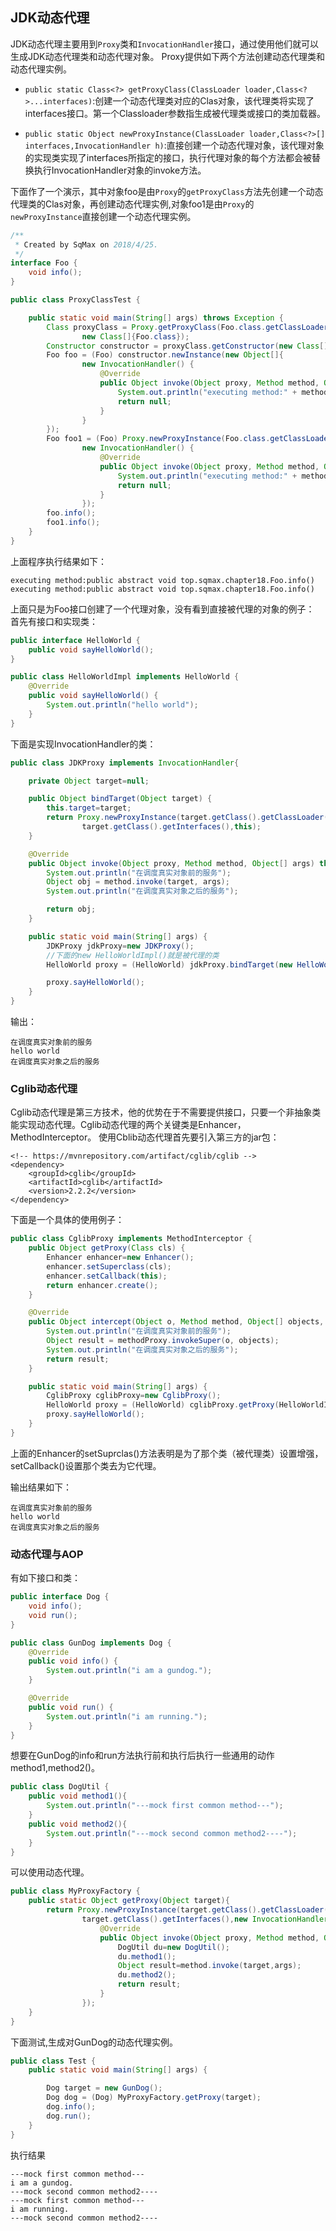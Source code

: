 ## JDK动态代理

JDK动态代理主要用到`Proxy`类和`InvocationHandler`接口，通过使用他们就可以生成JDK动态代理类和动态代理对象。
Proxy提供如下两个方法创建动态代理类和动态代理实例。     

* `public static Class<?> getProxyClass(ClassLoader loader,Class<?>...interfaces)`:创建一个动态代理类对应的Clas对象，该代理类将实现了interfaces接口。第一个Classloader参数指生成被代理类或接口的类加载器。 

*  `public static Object newProxyInstance(ClassLoader loader,Class<?>[] interfaces,InvocationHandler h)`:直接创建一个动态代理对象，该代理对象的实现类实现了interfaces所指定的接口，执行代理对象的每个方法都会被替换执行InvocationHandler对象的invoke方法。  

下面作了一个演示，其中对象foo是由`Proxy`的`getProxyClass`方法先创建一个动态代理类的Clas对象，再创建动态代理实例,对象foo1是由`Proxy`的`newProxyInstance`直接创建一个动态代理实例。 

```java
/**
 * Created by SqMax on 2018/4/25.
 */
interface Foo {
    void info();
}

public class ProxyClassTest {

    public static void main(String[] args) throws Exception {
        Class proxyClass = Proxy.getProxyClass(Foo.class.getClassLoader(),
                new Class[]{Foo.class});
        Constructor constructor = proxyClass.getConstructor(new Class[]{InvocationHandler.class});
        Foo foo = (Foo) constructor.newInstance(new Object[]{
                new InvocationHandler() {
                    @Override
                    public Object invoke(Object proxy, Method method, Object[] args) throws Throwable {
                        System.out.println("executing method:" + method);
                        return null;
                    }
                }
        });
        Foo foo1 = (Foo) Proxy.newProxyInstance(Foo.class.getClassLoader(), new Class[]{Foo.class},
                new InvocationHandler() {
                    @Override
                    public Object invoke(Object proxy, Method method, Object[] args) throws Throwable {
                        System.out.println("executing method:" + method);
                        return null;
                    }
                });
        foo.info();
        foo1.info();
    }
}
```
上面程序执行结果如下：          

```
executing method:public abstract void top.sqmax.chapter18.Foo.info()
executing method:public abstract void top.sqmax.chapter18.Foo.info()
```

上面只是为Foo接口创建了一个代理对象，没有看到直接被代理的对象的例子：
首先有接口和实现类：
```java
public interface HelloWorld {
    public void sayHelloWorld();
}

public class HelloWorldImpl implements HelloWorld {
    @Override
    public void sayHelloWorld() {
        System.out.println("hello world");
    }
}
```
下面是实现InvocationHandler的类：

```java
public class JDKProxy implements InvocationHandler{

    private Object target=null;

    public Object bindTarget(Object target) {
        this.target=target;
        return Proxy.newProxyInstance(target.getClass().getClassLoader(),
                target.getClass().getInterfaces(),this);
    }

    @Override
    public Object invoke(Object proxy, Method method, Object[] args) throws Throwable {
        System.out.println("在调度真实对象前的服务");
        Object obj = method.invoke(target, args);
        System.out.println("在调度真实对象之后的服务");

        return obj;
    }

    public static void main(String[] args) {
        JDKProxy jdkProxy=new JDKProxy();
        //下面的new HelloWorldImpl()就是被代理的类
        HelloWorld proxy = (HelloWorld) jdkProxy.bindTarget(new HelloWorldImpl());

        proxy.sayHelloWorld();
    }
}
```
输出：
```
在调度真实对象前的服务
hello world
在调度真实对象之后的服务
```

### Cglib动态代理
Cglib动态代理是第三方技术，他的优势在于不需要提供接口，只要一个非抽象类能实现动态代理。Cglib动态代理的两个关键类是Enhancer，MethodInterceptor。
使用Cblib动态代理首先要引入第三方的jar包：

```
<!-- https://mvnrepository.com/artifact/cglib/cglib -->
<dependency>
    <groupId>cglib</groupId>
    <artifactId>cglib</artifactId>
    <version>2.2.2</version>
</dependency>
```
下面是一个具体的使用例子：

```java
public class CglibProxy implements MethodInterceptor {
    public Object getProxy(Class cls) {
        Enhancer enhancer=new Enhancer();
        enhancer.setSuperclass(cls);
        enhancer.setCallback(this);
        return enhancer.create();
    }

    @Override
    public Object intercept(Object o, Method method, Object[] objects, MethodProxy methodProxy) throws Throwable {
        System.out.println("在调度真实对象前的服务");
        Object result = methodProxy.invokeSuper(o, objects);
        System.out.println("在调度真实对象之后的服务");
        return result;
    }

    public static void main(String[] args) {
        CglibProxy cglibProxy=new CglibProxy();
        HelloWorld proxy = (HelloWorld) cglibProxy.getProxy(HelloWorldImpl.class);
        proxy.sayHelloWorld();
    }
}
```
上面的Enhancer的setSuprclas()方法表明是为了那个类（被代理类）设置增强，setCallback()设置那个类去为它代理。

输出结果如下：

```
在调度真实对象前的服务
hello world
在调度真实对象之后的服务
```

### 动态代理与AOP

有如下接口和类：    
```java
public interface Dog {
    void info();
    void run();
}
```
```java
public class GunDog implements Dog {
    @Override
    public void info() {
        System.out.println("i am a gundog.");
    }

    @Override
    public void run() {
        System.out.println("i am running.");
    }
}
```
想要在GunDog的info和run方法执行前和执行后执行一些通用的动作method1,method2()。
```java
public class DogUtil {
    public void method1(){
        System.out.println("---mock first common method---");
    }
    public void method2(){
        System.out.println("---mock second common method2----");
    }
}
```
可以使用动态代理。
```java
public class MyProxyFactory {
    public static Object getProxy(Object target){
        return Proxy.newProxyInstance(target.getClass().getClassLoader(),
                target.getClass().getInterfaces(),new InvocationHandler(){
                    @Override
                    public Object invoke(Object proxy, Method method, Object[] args) throws Throwable {
                        DogUtil du=new DogUtil();
                        du.method1();
                        Object result=method.invoke(target,args);
                        du.method2();
                        return result;
                    }
                });
    }
}
```
下面测试,生成对GunDog的动态代理实例。
```java
public class Test {
    public static void main(String[] args) {

        Dog target = new GunDog();
        Dog dog = (Dog) MyProxyFactory.getProxy(target);
        dog.info();
        dog.run();
    }
}
```
执行结果
```
---mock first common method---
i am a gundog.
---mock second common method2----
---mock first common method---
i am running.
---mock second common method2----

```






